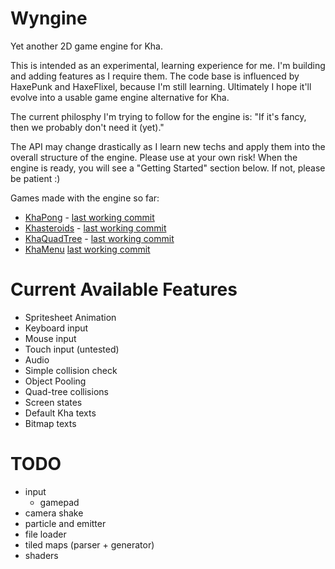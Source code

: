 # Wyngine
Yet another 2D game engine for Kha.

This is intended as an experimental, learning experience for me. I'm building and adding features as I require them. The code base is influenced by HaxePunk and HaxeFlixel, because I'm still learning. Ultimately I hope it'll evolve into a usable game engine alternative for Kha.

The current philosphy I'm trying to follow for the engine is: "If it's fancy, then we probably don't need it (yet)."

The API may change drastically as I learn new techs and apply them into the overall structure of the engine. Please use at your own risk! When the engine is ready, you will see a "Getting Started" section below. If not, please be patient :)

Games made with the engine so far:
* [KhaPong](http://coinflipstudios.com/khapong) - [last working commit](https://github.com/laxa88/wyngine/commit/7cd34019ae85bb0e01accd81d680bcd5fd7d645b)
* [Khasteroids](http://coinflipstudios.com/khasteroids) - [last working commit](https://github.com/laxa88/wyngine/commit/ca7718bc0fb3797fd2c14793394d6da1673f9127)
* [KhaQuadTree](http://coinflipstudios.com/khaquadtree) - [last working commit](https://github.com/laxa88/wyngine/commit/0a576c11ad29611b7aa507452fddf5e5468e96db)
* [KhaMenu](http://coinflipstudios.com/khamenu) [last working commit](https://github.com/laxa88/wyngine/commit/eff998996195f419a062e26055c9885cc840e5b2)

# Current Available Features

* Spritesheet Animation
* Keyboard input
* Mouse input
* Touch input (untested)
* Audio
* Simple collision check
* Object Pooling
* Quad-tree collisions
* Screen states
* Default Kha texts
* Bitmap texts

# TODO

* input
  * gamepad
* camera shake
* particle and emitter
* file loader
* tiled maps (parser + generator)
* shaders

